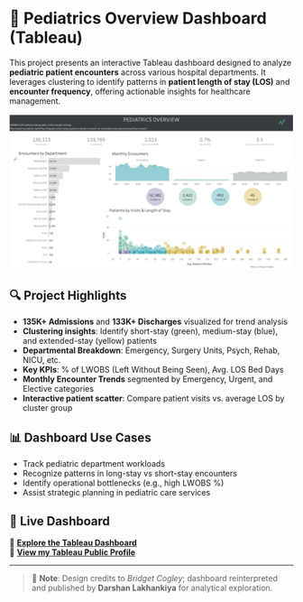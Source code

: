 
# 🏥 Pediatrics Overview Dashboard (Tableau)

This project presents an interactive Tableau dashboard designed to analyze **pediatric patient encounters** across various hospital departments. It leverages clustering to identify patterns in **patient length of stay (LOS)** and **encounter frequency**, offering actionable insights for healthcare management.

![Pediatrics Overview](./Pediatrics_review.JPG)

## 🔍 Project Highlights

- **135K+ Admissions** and **133K+ Discharges** visualized for trend analysis
- **Clustering insights**: Identify short-stay (green), medium-stay (blue), and extended-stay (yellow) patients
- **Departmental Breakdown**: Emergency, Surgery Units, Psych, Rehab, NICU, etc.
- **Key KPIs**: % of LWOBS (Left Without Being Seen), Avg. LOS Bed Days
- **Monthly Encounter Trends** segmented by Emergency, Urgent, and Elective categories
- **Interactive patient scatter**: Compare patient visits vs. average LOS by cluster group

## 📊 Dashboard Use Cases

- Track pediatric department workloads
- Recognize patterns in long-stay vs short-stay encounters
- Identify operational bottlenecks (e.g., high LWOBS %)
- Assist strategic planning in pediatric care services

## 📎 Live Dashboard

🔗 **[Explore the Tableau Dashboard](https://public.tableau.com/app/profile/darshan.lakhankiya/viz/VGContest_PediatricsOverview_BridgetCogley_17502964380420/Overview)**  
👤 **[View my Tableau Public Profile](https://public.tableau.com/app/profile/darshan.lakhankiya)**

---

> 📌 **Note**: Design credits to *Bridget Cogley*; dashboard reinterpreted and published by **Darshan Lakhankiya** for analytical exploration.
